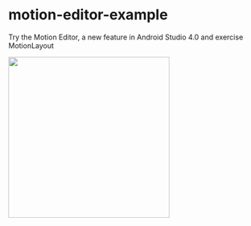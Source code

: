 # motion-editor-example
Try the Motion Editor, a new feature in Android Studio 4.0 and exercise MotionLayout

<img src="https://user-images.githubusercontent.com/25976677/88313260-3ba47c00-cd4e-11ea-8173-3ec2c79f1210.gif" width="320px">
